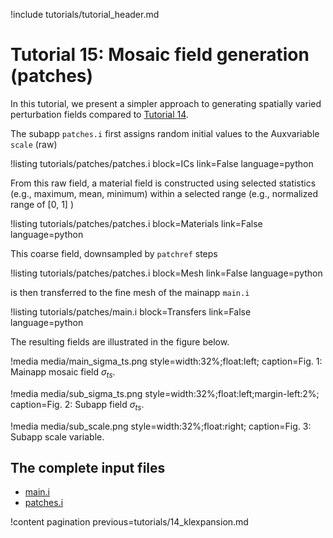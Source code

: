!include tutorials/tutorial_header.md

# Tutorial 15: Mosaic field generation (patches)

In this tutorial, we present a simpler approach to generating spatially varied perturbation fields compared to [Tutorial 14](tutorials/14_klexpansion.md).

The subapp `patches.i` first assigns random initial values to the Auxvariable `scale` (raw)

!listing tutorials/patches/patches.i
         block=ICs
         link=False
         language=python

From this raw field, a material field is constructed using selected statistics (e.g., maximum, mean, minimum) within a selected range (e.g., normalized range of \[0, 1] )

!listing tutorials/patches/patches.i
         block=Materials
         link=False
         language=python

This coarse field, downsampled by `patchref` steps

!listing tutorials/patches/patches.i
         block=Mesh
         link=False
         language=python

is then transferred to the fine mesh of the mainapp `main.i`

!listing tutorials/patches/main.i
         block=Transfers
         link=False
         language=python

The resulting fields are illustrated in the figure below.

!media media/main_sigma_ts.png style=width:32%;float:left; caption=Fig. 1: Mainapp mosaic field $\sigma_{ts}$.

!media media/sub_sigma_ts.png style=width:32%;float:left;margin-left:2%; caption=Fig. 2: Subapp field $\sigma_{ts}$.

!media media/sub_scale.png style=width:32%;float:right; caption=Fig. 3: Subapp scale variable.

## The complete input files

- [main.i](tutorials/patches/main.i)
- [patches.i](tutorials/patches/patches.i)

!content pagination previous=tutorials/14_klexpansion.md


